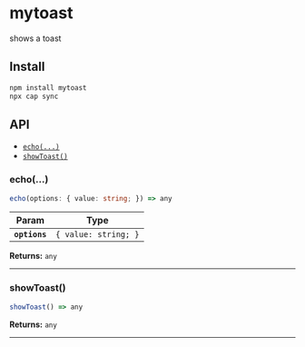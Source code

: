 # mytoast

shows a toast

## Install

```bash
npm install mytoast
npx cap sync
```

## API

<docgen-index>

* [`echo(...)`](#echo)
* [`showToast()`](#showtoast)

</docgen-index>

<docgen-api>
<!--Update the source file JSDoc comments and rerun docgen to update the docs below-->

### echo(...)

```typescript
echo(options: { value: string; }) => any
```

| Param         | Type                            |
| ------------- | ------------------------------- |
| **`options`** | <code>{ value: string; }</code> |

**Returns:** <code>any</code>

--------------------


### showToast()

```typescript
showToast() => any
```

**Returns:** <code>any</code>

--------------------

</docgen-api>
